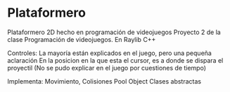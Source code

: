 # Plataformero
Plataformero 2D hecho en programación de videojuegos
Proyecto 2 de la clase Programación de videojuegos.
En Raylib C++

Controles:
La mayoría están explicados en el juego, pero una pequeña aclaración
En la posicion en la que esta el cursor, es a donde se dispara el proyectil
(No se pudo explicar en el juego por cuestiones de tiempo)

Implementa:
Movimiento,
Colisiones
Pool Object
Clases abstractas

